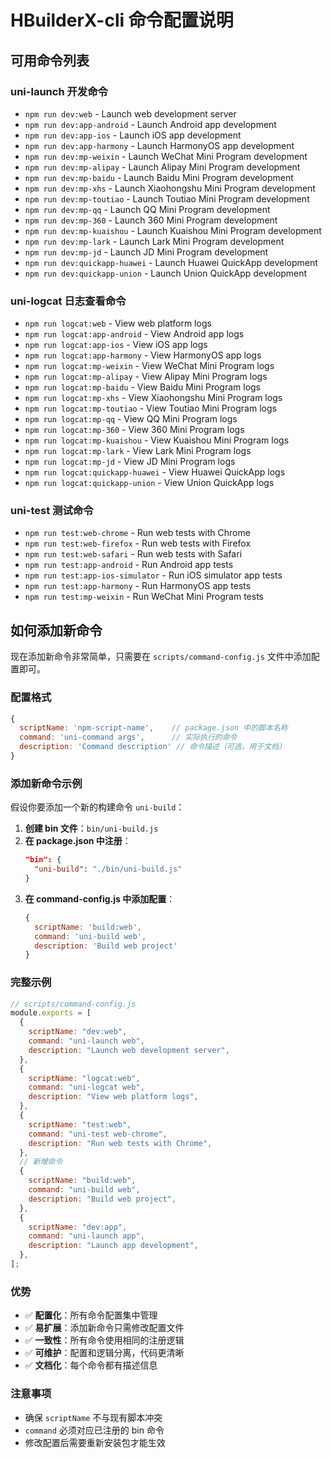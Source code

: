 # HBuilderX-cli 命令配置说明

## 可用命令列表

### uni-launch 开发命令

- `npm run dev:web` - Launch web development server
- `npm run dev:app-android` - Launch Android app development
- `npm run dev:app-ios` - Launch iOS app development
- `npm run dev:app-harmony` - Launch HarmonyOS app development
- `npm run dev:mp-weixin` - Launch WeChat Mini Program development
- `npm run dev:mp-alipay` - Launch Alipay Mini Program development
- `npm run dev:mp-baidu` - Launch Baidu Mini Program development
- `npm run dev:mp-xhs` - Launch Xiaohongshu Mini Program development
- `npm run dev:mp-toutiao` - Launch Toutiao Mini Program development
- `npm run dev:mp-qq` - Launch QQ Mini Program development
- `npm run dev:mp-360` - Launch 360 Mini Program development
- `npm run dev:mp-kuaishou` - Launch Kuaishou Mini Program development
- `npm run dev:mp-lark` - Launch Lark Mini Program development
- `npm run dev:mp-jd` - Launch JD Mini Program development
- `npm run dev:quickapp-huawei` - Launch Huawei QuickApp development
- `npm run dev:quickapp-union` - Launch Union QuickApp development

### uni-logcat 日志查看命令

- `npm run logcat:web` - View web platform logs
- `npm run logcat:app-android` - View Android app logs
- `npm run logcat:app-ios` - View iOS app logs
- `npm run logcat:app-harmony` - View HarmonyOS app logs
- `npm run logcat:mp-weixin` - View WeChat Mini Program logs
- `npm run logcat:mp-alipay` - View Alipay Mini Program logs
- `npm run logcat:mp-baidu` - View Baidu Mini Program logs
- `npm run logcat:mp-xhs` - View Xiaohongshu Mini Program logs
- `npm run logcat:mp-toutiao` - View Toutiao Mini Program logs
- `npm run logcat:mp-qq` - View QQ Mini Program logs
- `npm run logcat:mp-360` - View 360 Mini Program logs
- `npm run logcat:mp-kuaishou` - View Kuaishou Mini Program logs
- `npm run logcat:mp-lark` - View Lark Mini Program logs
- `npm run logcat:mp-jd` - View JD Mini Program logs
- `npm run logcat:quickapp-huawei` - View Huawei QuickApp logs
- `npm run logcat:quickapp-union` - View Union QuickApp logs

### uni-test 测试命令

- `npm run test:web-chrome` - Run web tests with Chrome
- `npm run test:web-firefox` - Run web tests with Firefox
- `npm run test:web-safari` - Run web tests with Safari
- `npm run test:app-android` - Run Android app tests
- `npm run test:app-ios-simulator` - Run iOS simulator app tests
- `npm run test:app-harmony` - Run HarmonyOS app tests
- `npm run test:mp-weixin` - Run WeChat Mini Program tests

## 如何添加新命令

现在添加新命令非常简单，只需要在 `scripts/command-config.js` 文件中添加配置即可。

### 配置格式

```javascript
{
  scriptName: 'npm-script-name',    // package.json 中的脚本名称
  command: 'uni-command args',      // 实际执行的命令
  description: 'Command description' // 命令描述（可选，用于文档）
}
```

### 添加新命令示例

假设你要添加一个新的构建命令 `uni-build`：

1. **创建 bin 文件**：`bin/uni-build.js`
2. **在 package.json 中注册**：
   ```json
   "bin": {
     "uni-build": "./bin/uni-build.js"
   }
   ```
3. **在 command-config.js 中添加配置**：
   ```javascript
   {
     scriptName: 'build:web',
     command: 'uni-build web',
     description: 'Build web project'
   }
   ```

### 完整示例

```javascript
// scripts/command-config.js
module.exports = [
  {
    scriptName: "dev:web",
    command: "uni-launch web",
    description: "Launch web development server",
  },
  {
    scriptName: "logcat:web",
    command: "uni-logcat web",
    description: "View web platform logs",
  },
  {
    scriptName: "test:web",
    command: "uni-test web-chrome",
    description: "Run web tests with Chrome",
  },
  // 新增命令
  {
    scriptName: "build:web",
    command: "uni-build web",
    description: "Build web project",
  },
  {
    scriptName: "dev:app",
    command: "uni-launch app",
    description: "Launch app development",
  },
];
```

### 优势

- ✅ **配置化**：所有命令配置集中管理
- ✅ **易扩展**：添加新命令只需修改配置文件
- ✅ **一致性**：所有命令使用相同的注册逻辑
- ✅ **可维护**：配置和逻辑分离，代码更清晰
- ✅ **文档化**：每个命令都有描述信息

### 注意事项

- 确保 `scriptName` 不与现有脚本冲突
- `command` 必须对应已注册的 bin 命令
- 修改配置后需要重新安装包才能生效
